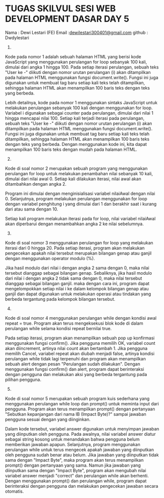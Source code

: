 # TUGAS SKILVUL SESI WEB DEVELOPMENT DASAR DAY 5

Nama    : Dewi Lestari (FE)
Email   :dewilestari300401@gmail.com
github  : Dwdylestari

1. 
Kode pada nomor 1 adalah sebuah halaman HTML yang berisi kode JavaScript yang menggunakan perulangan for loop sebanyak 100 kali, dimulai dari angka 1 hingga 100. Pada setiap iterasi perulangan, sebuah teks "User ke -" diikuti dengan nomor urutan perulangan (i) akan ditampilkan pada halaman HTML menggunakan fungsi document.write(). Fungsi ini juga digunakan untuk membuat tag baru setiap kali teks telah ditampilkan, sehingga halaman HTML akan menampilkan 100 baris teks dengan teks yang berbeda.

Lebih detailnya, kode pada nomor 1 menggunakan sintaks JavaScript untuk melakukan perulangan sebanyak 100 kali dengan menggunakan for loop. Variabel i digunakan sebagai counter pada perulangan, dimulai dari nilai 1 hingga mencapai nilai 100. Setiap kali terjadi iterasi pada perulangan, sebuah teks "User ke -" diikuti dengan nomor urutan perulangan (i) akan ditampilkan pada halaman HTML menggunakan fungsi document.write(). Fungsi ini juga digunakan untuk membuat tag baru setiap kali teks telah ditampilkan, sehingga halaman HTML akan menampilkan 100 baris teks dengan teks yang berbeda. Dengan menggunakan kode ini, kita dapat menampilkan 100 baris teks dengan mudah pada halaman HTML.

2. 
Kode di soal nomor 2 merupakan sebuah program yang menggunakan perulangan for loop untuk melakukan penambahan nilai sebanyak 10 kali, dimulai dari nilai awal 0. Setiap kali dilakukan iterasi, nilai awal akan ditambahkan dengan angka 2.

Program ini dimulai dengan menginisialisasi variabel nilaiAwal dengan nilai 0. Selanjutnya, program melakukan perulangan menggunakan for loop dengan variabel penghitung i yang dimulai dari 1 dan berakhir saat i kurang dari atau sama dengan 10.

Setiap kali program melakukan iterasi pada for loop, nilai variabel nilaiAwal akan diperbarui dengan menambahkan angka 2 ke nilai sebelumnya.

3. 
Kode di soal nomor 3 menggunakan perulangan for loop yang melakukan iterasi dari 0 hingga 20. Pada setiap iterasi, program akan melakukan pengecekan apakah nilai tersebut merupakan bilangan genap atau ganjil dengan menggunakan operator modulo (%).

Jika hasil modulo dari nilai i dengan angka 2 sama dengan 0, maka nilai tersebut dianggap sebagai bilangan genap. Sebaliknya, jika hasil modulo dari nilai i dengan angka 2 tidak sama dengan 0, maka nilai tersebut dianggap sebagai bilangan ganjil. maka dengan cara ini, program dapat mengelompokkan setiap nilai i ke dalam kelompok bilangan genap atau ganjil dan dapat digunakan untuk melakukan operasi atau tindakan yang berbeda tergantung pada kelompok bilangan tersebut.

4. 
Kode di soal nomor 4 menggunakan perulangan while dengan kondisi awal repeat = true. Program akan terus mengeksekusi blok kode di dalam perulangan while selama kondisi repeat bernilai true.

Pada setiap iterasi, program akan menampilkan sebuah pop up konfirmasi menggunakan fungsi confirm(). Jika pengguna memilih OK, variabel count akan diincrement, artinya nilai count akan bertambah 1. Jika pengguna memilih Cancel, variabel repeat akan diubah menjadi false, artinya kondisi perulangan while tidak lagi terpenuhi dan program akan menampilkan sebuah alert dengan pesan "Perulangan sudah dilakukan". Dengan menggunakan fungsi confirm() dan alert, program dapat berinteraksi dengan pengguna dan melakukan aksi yang berbeda tergantung pada pilihan pengguna.

5. 
Kode di soal nomor 5 merupakan sebuah program kuis sederhana yang menggunakan perulangan while loop dan prompt() untuk meminta input dari pengguna. Program akan terus menampilkan prompt() dengan pertanyaan "Sebutkan kepanjangan dari nama IB (Impact Byte)?" sampai jawaban pengguna sesuai dengan yang diinginkan.

Dalam kode tersebut, variabel answer digunakan untuk menyimpan jawaban yang diinputkan oleh pengguna. Pada awalnya, nilai variabel answer diatur sebagai string kosong untuk menandakan bahwa pengguna belum memberikan jawaban apapun. Selanjutnya, program menggunakan perulangan while untuk terus mengecek apakah jawaban yang diinputkan oleh pengguna sudah benar atau belum. Jika jawaban yang diinputkan tidak sama dengan "Impact Byte", maka program akan terus menampilkan prompt() dengan pertanyaan yang sama. Namun jika jawaban yang diinputkan sama dengan "Impact Byte", program akan mengubah nilai variabel answer menjadi "correct" dan perulangan while akan berhenti. Dengan menggunakan prompt() dan perulangan while, program dapat berinteraksi dengan pengguna dan melakukan pengecekan jawaban secara otomatis.